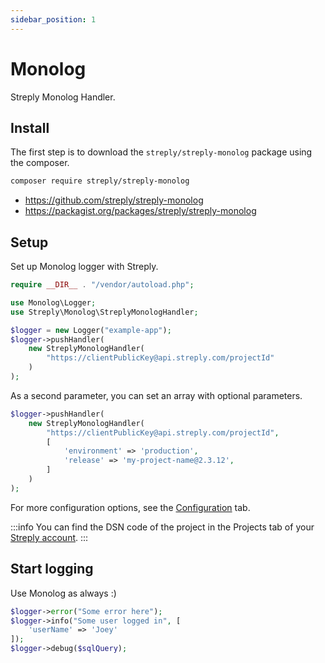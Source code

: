 ```yaml
---
sidebar_position: 1
---
```


# Monolog

Streply Monolog Handler.

## Install

The first step is to download the `streply/streply-monolog` package using the composer.

```bash 
composer require streply/streply-monolog
```

- https://github.com/streply/streply-monolog
- https://packagist.org/packages/streply/streply-monolog

## Setup

Set up Monolog logger with Streply.

```php title="PHP" {8-10}
require __DIR__ . "/vendor/autoload.php";

use Monolog\Logger;
use Streply\Monolog\StreplyMonologHandler;

$logger = new Logger("example-app");
$logger->pushHandler(
    new StreplyMonologHandler(
        "https://clientPublicKey@api.streply.com/projectId"
    )
);
```

As a second parameter, you can set an array with optional parameters.

```php title="PHP" {5-6}
$logger->pushHandler(
    new StreplyMonologHandler(
        "https://clientPublicKey@api.streply.com/projectId",
        [
            'environment' => 'production',
            'release' => 'my-project-name@2.3.12',
        ]
    )
);
```

For more configuration options, see the [Configuration](/php/configuration) tab.

:::info
You can find the DSN code of the project in the Projects tab of your [Streply account](https://app.streply.com/projects).
:::

## Start logging

Use Monolog as always :)

```php title="PHP" 
$logger->error("Some error here");
$logger->info("Some user logged in", [
    'userName' => 'Joey'
]);
$logger->debug($sqlQuery);
```
